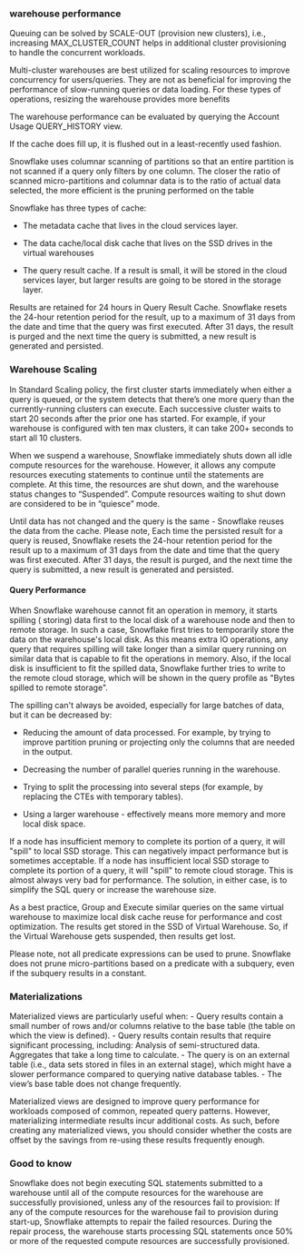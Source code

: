 ### warehouse performance
Queuing can be solved by SCALE-OUT (provision new clusters), i.e., increasing 
MAX_CLUSTER_COUNT helps in additional cluster provisioning to handle the 
concurrent workloads.

Multi-cluster warehouses are best utilized for scaling resources to improve 
concurrency for users/queries. They are not as beneficial for improving the 
performance of slow-running queries or data loading. For these types of 
operations, resizing the warehouse provides more benefits

The warehouse performance can be evaluated by querying the Account Usage QUERY_HISTORY view.

If the cache does fill up, it is flushed out in a least-recently used fashion.

Snowflake uses columnar scanning of partitions so that an entire partition is 
not scanned if a query only filters by one column. The closer the ratio of 
scanned micro-partitions and columnar data is to the ratio of actual data 
selected, the more efficient is the pruning performed on the table

Snowflake has three types of cache:

- The metadata cache that lives in the cloud services layer. 

- The data cache/local disk cache that lives on the SSD drives in the virtual 
warehouses 

- The query result cache. If a result is small, it will be stored in the cloud 
services layer, but larger results are going to be stored in the storage
layer.

Results are retained for 24 hours in Query Result Cache. Snowflake resets the 
24-hour retention period for the result, up to a maximum of 31 days from the 
date and time that the query was first executed. After 31 days, the result is 
purged and the next time the query is submitted, a new result is generated and 
persisted.

### Warehouse Scaling
In Standard Scaling policy, the first cluster starts immediately when either a 
query is queued, or the system detects that there’s one more query than the 
currently-running clusters can execute. Each successive cluster waits to start 
20 seconds after the prior one has started. For example, if your warehouse is 
configured with ten max clusters, it can take 200+ seconds to start all 10 
clusters.

When we suspend a warehouse, Snowflake immediately shuts down all idle compute 
resources for the warehouse. However, it allows any compute resources executing 
statements to continue until the statements are complete. At this time, the 
resources are shut down, and the warehouse status changes to “Suspended”. 
Compute resources waiting to shut down are considered to be in “quiesce” mode.

Until data has not changed and the query is the same - Snowflake reuses the 
data from the cache. Please note,  Each time the persisted result for a query 
is reused, Snowflake resets the 24-hour retention period for the result up to a 
maximum of 31 days from the date and time that the query was first executed. 
After 31 days, the result is purged, and the next time the query is submitted, 
a new result is generated and persisted.

#### Query Performance
When Snowflake warehouse cannot fit an operation in memory, it starts spilling (
storing) data first to the local disk of a warehouse node and then to remote 
storage. In such a case, Snowflake first tries to temporarily store the data on 
the warehouse's local disk. As this means extra IO operations, any query that 
requires spilling will take longer than a similar query running on similar data 
that is capable to fit the operations in memory. Also, if the local disk is 
insufficient to fit the spilled data, Snowflake further tries to write to the 
remote cloud storage, which will be shown in the query profile as "Bytes 
spilled to remote storage". 

The spilling can't always be avoided, especially for large batches of data, but 
it can be decreased by: 

- Reducing the amount of data processed. For example, by trying to improve 
partition pruning or projecting only the columns that are needed in the output. 

- Decreasing the number of parallel queries running in the warehouse. 

- Trying to split the processing into several steps (for example, by replacing 
the CTEs with temporary tables). 

- Using a larger warehouse - effectively means more memory and more local disk 
space.

If a node has insufficient memory to complete its portion of a query, it will 
"spill" to local SSD storage. This can negatively impact performance but is 
sometimes acceptable. If a node has insufficient local SSD storage to complete 
its portion of a query, it will "spill" to remote cloud storage. This is almost 
always very bad for performance. The solution, in either case, is to simplify 
the SQL query or increase the warehouse size.

As a best practice, Group and Execute similar queries on the same virtual 
warehouse to maximize local disk cache reuse for performance and cost 
optimization. The results get stored in the SSD of Virtual Warehouse. So, if 
the Virtual Warehouse gets suspended, then results get lost.

Please note, not all predicate expressions can be used to prune. Snowflake does 
not prune micro-partitions based on a predicate with a subquery, even if the 
subquery results in a constant.

### Materializations
Materialized views are particularly useful when: - Query results contain a 
small number of rows and/or columns relative to the base table (the table on 
which the view is defined). - Query results contain results that require 
significant processing, including: Analysis of semi-structured data. Aggregates 
that take a long time to calculate. - The query is on an external table (i.e., 
data sets stored in files in an external stage), which might have a slower 
performance compared to querying native database tables. - The view’s base 
table does not change frequently.

Materialized views are designed to improve query performance for workloads 
composed of common, repeated query patterns. However, materializing 
intermediate results incur additional costs. As such, before creating any 
materialized views, you should consider whether the costs are offset by the 
savings from re-using these results frequently enough.


### Good to know
Snowflake does not begin executing SQL statements submitted to a warehouse 
until all of the compute resources for the warehouse are successfully 
provisioned, unless any of the resources fail to provision: If any of the 
compute resources for the warehouse fail to provision during start-up, 
Snowflake attempts to repair the failed resources. During the repair process, 
the warehouse starts processing SQL statements once 50% or more of the 
requested compute resources are successfully provisioned.
